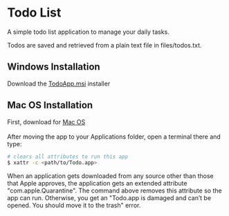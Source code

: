 # Todo List
A simple todo list application to manage your daily tasks.

Todos are saved and retrieved from a plain text file in files/todos.txt.

## Windows Installation
Download the [TodoApp.msi](https://github.com/Rhull11/ToDoList/releases/download/windows/TodoApp.msi) installer </br>

## Mac OS Installation
First, download for [Mac OS](https://github.com/Rhull11/ToDoList/releases/download/macos/TodoApp.dmg) </br></br>
After moving the app to your Applications folder, open a terminal there and type: </br>
```zsh
# clears all attributes to run this app
$ xattr -c <path/to/Todo.app>
```
When an application gets downloaded from any source other than those that Apple approves, the application gets an extended attribute "com.apple.Quarantine". The command above removes this attribute so the app can run. Otherwise, you get an "Todo.app is damaged and can’t be opened. You should move it to the trash" error.
